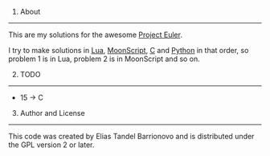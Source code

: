 1. About
-----

This are my solutions for the awesome [Project Euler](http://projecteuler.net/).

I try to make solutions in [Lua](http://www.lua.org), [MoonScript](http://moonscript.org), [C](http://en.wikipedia.org/wiki/C_%28programming_language%29) and [Python](http://www.python.org) in that order, so problem 1 is in Lua, problem 2 is in MoonScript and so on.

2. TODO
-----

* 15 -> C

3. Author and License
-----

This code was created by Elias Tandel Barrionovo and is distributed under the GPL version 2 or later.
